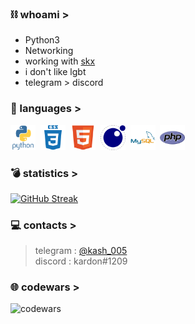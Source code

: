 ### :chains: whoami >
- Python3
- Networking
- working with [skx](https://github.com/SkxXIVI)
- i don't like lgbt
- telegram > discord
  
  


### :knife: languages >
<div>
  <img src="https://github.com/devicons/devicon/blob/master/icons/python/python-original-wordmark.svg" title="Python" alt="Python" width="40" height="40"/>&nbsp;
  <img src="https://github.com/devicons/devicon/blob/master/icons/css3/css3-plain-wordmark.svg"  title="CSS3" alt="CSS" width="40" height="40"/>&nbsp;
  <img src="https://github.com/devicons/devicon/blob/master/icons/html5/html5-original.svg" title="HTML5" alt="HTML" width="40" height="40"/>&nbsp;
  <img src="https://github.com/devicons/devicon/blob/master/icons/lua/lua-original.svg" title="Lua" alt="Lua" width="40" height="40"/>&nbsp;
  <img src="https://github.com/devicons/devicon/blob/master/icons/mysql/mysql-original-wordmark.svg" title="MySQL"  alt="MySQL" width="40" height="40"/>&nbsp;
  <img src="https://github.com/devicons/devicon/blob/master/icons/php/php-original.svg" title="PHP"  alt="PHP" width="40" height="40"/>&nbsp;
</div>
  

  

### :bomb: statistics >
[![GitHub Streak](http://github-readme-streak-stats.herokuapp.com?user=Kash-001&theme=dark&background=000000)](https://git.io/streak-stats)

  

  
### :computer: contacts >
> telegram : [@kash_005](https://t.me/Kash_005)  
> discord : kardon#1209


  

  
### :globe_with_meridians: codewars >
<img src="https://www.codewars.com/users/Kash-001/badges/large" title="codewars" alt="codewars"/>&nbsp;

  

  
